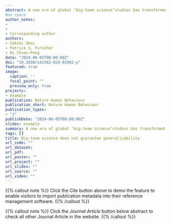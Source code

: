 ```yaml
---
abstract: A new era of global ‘big-team science’studies has transformed human behaviour research. These innovative studies rely on a large, distributed network of participants from different parts of the world and represent a substantial advancement over the average study in psychology that rarely goes beyond a single demographic population (for example, North American undergraduates) 1. Here we examine one such big-team science project that claimed the ‘globalizability’of temporal discounting, the phenomenon in which the subjective value of deferred rewards is smaller than that of immediate rewards 2. We argue that, although this study represents a substantial advance over the typical psychology study in its sampling approach, claims of global generalizability are overstated given the samples collected. Although the project recruited 171 researchers from 109 institutions, and 13,629 research participants speaking 40 languages across 61 countries, relying solely on the typical big-team methodology created an illusion of generalizability, leading authors to overestimate the extent to which research findings can be applied globally. Across the low-and-middle-income countries (LMICs) and high-income countries (HICs) included in Ruggeri et al. 2, we found that the samples were all similarly young, well educated, urban and digitally connected. This homogeneity belies the heterogeneity present within each country 3, 4. To avoid this illusion of generalizability, we argue that researchers should carefully consider three dimensions of diversity sample, author and methodological diversity.
#no space  
author_notes:
- 
- 
- Corresponding author
authors:
- Sakshi Ghai
- Patrick S. Forscher
- Hu Chuan-Peng
date: "2024-06-05T00:00:00Z"
doi: "10.1038/s41562-024-01902-y"
featured: true
image:
  caption: ''
  focal_point: ""
  preview_only: true
projects:
- example
publication: Nature Human Behaviour
publication_short: Nature Human Behaviour
publication_types:
- "2"
publishDate: "2024-06-05T00:00:00Z"
slides: example
summary: A new era of global ‘big-team science’studies has transformed human behaviour research.
tags: []
title: Big-team science does not guarantee generalizability
url_code: ""
url_dataset: 
url_pdf: 
url_poster: ""
url_project: ""
url_slides: ""
url_source: ""
url_video: ""
---
```


{{% callout note %}}
Click the _Cite_ button above to demo the feature to enable visitors to import publication metadata into their reference management software.
{{% /callout %}}

{{% callout note %}}
Click the _Journal Article_ button below abstract to check all other Journal Article in the website.
{{% /callout %}}
